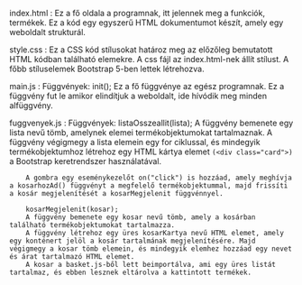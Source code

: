 index.html : 
    Ez a fő oldala a programnak, itt jelennek meg a funkciók, termékek. Ez a kód egy egyszerű HTML dokumentumot készít, amely egy weboldalt strukturál.

style.css : 
    Ez a CSS kód stílusokat határoz meg az előzőleg bemutatott HTML kódban található elemekre.
    A css fájl az index.html-nek állít stílust. A főbb stíluselemek Bootstrap 5-ben lettek létrehozva.

main.js : 
    Függvények:
        init();
        Ez a fő függvénye az egész programnak. Ez a függvény fut le amikor elindítjuk a weboldalt, ide hívódik meg minden alfüggvény.
    
fuggvenyek.js : 
    Függvények:
        listaOsszeallit(lista);
        A függvény bemenete egy lista nevű tömb, amelynek elemei termékobjektumokat tartalmaznak. A függvény végigmegy a lista elemein egy for ciklussal, és mindegyik termékobjektumhoz létrehoz egy HTML kártya elemet `(<div class="card">)` a Bootstrap keretrendszer használatával.

        A gombra egy eseménykezelőt on("click") is hozzáad, amely meghívja a kosarhozAd() függvényt a megfelelő termékobjektummal, majd frissíti a kosár megjelenítését a kosarMegjelenit függvénnyel.

        kosarMegjelenit(kosar);
        A függvény bemenete egy kosar nevű tömb, amely a kosárban található termékobjektumokat tartalmazza.
        A függvény létrehoz egy üres kosarKartya nevű HTML elemet, amely egy konténert jelöl a kosár tartalmának megjelenítésére. Majd végigmegy a kosar tömb elemein, és mindegyik elemhez hozzáad egy nevet és árat tartalmazó HTML elemet.
        A kosar a basket.js-ből lett beimportálva, ami egy üres listát tartalmaz, és ebben lesznek eltárolva a kattintott termékek.